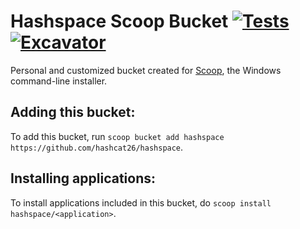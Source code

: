 # Hashspace Scoop Bucket [![Tests](https://github.com/hashcat26/hashspace/actions/workflows/ci.yml/badge.svg)](https://github.com/hashcat26/hashspace/actions/workflows/ci.yml) [![Excavator](https://github.com/hashcat26/hashspace/actions/workflows/excavator.yml/badge.svg)](https://github.com/hashcat26/hashspace/actions/workflows/excavator.yml)
Personal and customized bucket created for [Scoop](https://scoop.sh), the Windows command-line installer.

Adding this bucket:
---------------------------------
To add this bucket, run `scoop bucket add hashspace https://github.com/hashcat26/hashspace`.

Installing applications:
---------------------------------
To install applications included in this bucket, do `scoop install hashspace/<application>`.
